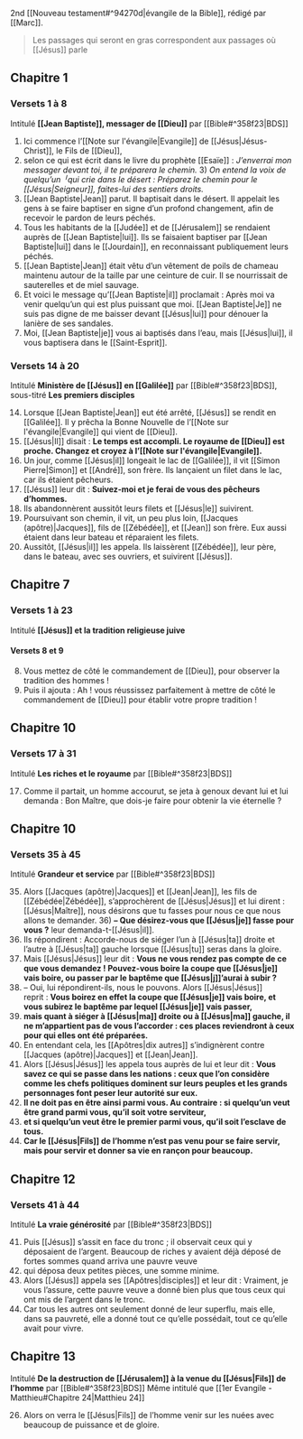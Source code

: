 2nd [[Nouveau testament#^94270d|évangile de la Bible]], rédigé par [[Marc]].
> Les passages qui seront en gras correspondent aux passages où [[Jésus]] parle
## Chapitre 1
### Versets 1 à 8
Intitulé **[[Jean Baptiste]], messager de [[Dieu]]** par [[Bible#^358f23|BDS]]

1) Ici commence l’[[Note sur l'évangile|Evangile]] de [[Jésus|Jésus-Christ]], le Fils de [[Dieu]],
2) selon ce qui est écrit dans le livre du prophète [[Esaïe]] :
   *J’enverrai mon messager devant toi,*
   *il te préparera le chemin.*
3) *On entend la voix de quelqu’un ╵qui crie dans le désert :*
	*Préparez le chemin pour le [[Jésus|Seigneur]],*
	*faites-lui des sentiers droits.*
4) [[Jean Baptiste|Jean]] parut. Il baptisait dans le désert. Il appelait les gens à se faire baptiser en signe d’un profond changement, afin de recevoir le pardon de leurs péchés.
5) Tous les habitants de la [[Judée]] et de [[Jérusalem]] se rendaient auprès de [[Jean Baptiste|lui]]. Ils se faisaient baptiser par [[Jean Baptiste|lui]] dans le [[Jourdain]], en reconnaissant publiquement leurs péchés.
6) [[Jean Baptiste|Jean]] était vêtu d’un vêtement de poils de chameau maintenu autour de la taille par une ceinture de cuir. Il se nourrissait de sauterelles et de miel sauvage.
7) Et voici le message qu’[[Jean Baptiste|il]] proclamait : Après moi va venir quelqu’un qui est plus puissant que moi. [[Jean Baptiste|Je]] ne suis pas digne de me baisser devant [[Jésus|lui]] pour dénouer la lanière de ses sandales.
8) Moi, [[Jean Baptiste|je]] vous ai baptisés dans l’eau, mais [[Jésus|lui]], il vous baptisera dans le [[Saint-Esprit]].
### Versets 14 à 20
Intitulé **Ministère de [[Jésus]] en [[Galilée]]** par [[Bible#^358f23|BDS]], sous-titré **Les premiers disciples**

14) Lorsque [[Jean Baptiste|Jean]] eut été arrêté, [[Jésus]] se rendit en [[Galilée]]. Il y prêcha la Bonne Nouvelle de l’[[Note sur l'évangile|Evangile]] qui vient de [[Dieu]].
15) [[Jésus|Il]] disait : **Le temps est accompli. Le royaume de [[Dieu]] est proche. Changez et croyez à l’[[Note sur l'évangile|Evangile]].**
16) Un jour, comme [[Jésus|il]] longeait le lac de [[Galilée]], il vit [[Simon Pierre|Simon]] et [[André]], son frère. Ils lançaient un filet dans le lac, car ils étaient pêcheurs.
17) [[Jésus]] leur dit : **Suivez-moi et je ferai de vous des pêcheurs d’hommes.**
18) Ils abandonnèrent aussitôt leurs filets et [[Jésus|le]] suivirent.
19) Poursuivant son chemin, il vit, un peu plus loin, [[Jacques (apôtre)|Jacques]], fils de [[Zébédée]], et [[Jean]] son frère. Eux aussi étaient dans leur bateau et réparaient les filets.
20) Aussitôt, [[Jésus|il]] les appela. Ils laissèrent [[Zébédée]], leur père, dans le bateau, avec ses ouvriers, et suivirent [[Jésus]].
## Chapitre 7
### Versets 1 à 23
Intitulé **[[Jésus]] et la tradition religieuse juive**
#### Versets 8 et 9
8) Vous mettez de côté le commandement de [[Dieu]], pour observer la tradition des hommes !
9) Puis il ajouta : Ah ! vous réussissez parfaitement à mettre de côté le commandement de [[Dieu]] pour établir votre propre tradition !

## Chapitre 10
### Versets 17 à 31
Intitulé **Les riches et le royaume** par [[Bible#^358f23|BDS]]

17) Comme il partait, un homme accourut, se jeta à genoux devant lui et lui demanda : Bon Maître, que dois-je faire pour obtenir la vie éternelle ?
## Chapitre 10
### Versets 35 à 45
Intitulé **Grandeur et service** par [[Bible#^358f23|BDS]]

35) Alors [[Jacques (apôtre)|Jacques]] et [[Jean|Jean]], les fils de [[Zébédée|Zébédée]], s’approchèrent de [[Jésus|Jésus]] et lui dirent : [[Jésus|Maître]], nous désirons que tu fasses pour nous ce que nous allons te demander.
36) **– Que désirez-vous que [[Jésus|je]] fasse pour vous ?** leur demanda-t-[[Jésus|il]].
37) Ils répondirent : Accorde-nous de siéger l’un à [[Jésus|ta]] droite et l’autre à [[Jésus|ta]] gauche lorsque [[Jésus|tu]] seras dans la gloire.
38) Mais [[Jésus|Jésus]] leur dit : **Vous ne vous rendez pas compte de ce que vous demandez ! Pouvez-vous boire la coupe que [[Jésus|je]] vais boire, ou passer par le baptême que [[Jésus|j]]’aurai à subir ?**
39) – Oui, lui répondirent-ils, nous le pouvons.
    Alors [[Jésus|Jésus]] reprit : **Vous boirez en effet la coupe que [[Jésus|je]] vais boire, et vous subirez le baptême par lequel [[Jésus|je]] vais passer,**
40) **mais quant à siéger à [[Jésus|ma]] droite ou à [[Jésus|ma]] gauche, il ne m’appartient pas de vous l’accorder : ces places reviendront à ceux pour qui elles ont été préparées.**
41) En entendant cela, les [[Apôtres|dix autres]] s’indignèrent contre [[Jacques (apôtre)|Jacques]] et [[Jean|Jean]].
42) Alors [[Jésus|Jésus]] les appela tous auprès de lui et leur dit : **Vous savez ce qui se passe dans les nations : ceux que l’on considère comme les chefs politiques dominent sur leurs peuples et les grands personnages font peser leur autorité sur eux.**
43) **Il ne doit pas en être ainsi parmi vous. Au contraire : si quelqu’un veut être grand parmi vous, qu’il soit votre serviteur,**
44) **et si quelqu’un veut être le premier parmi vous, qu’il soit l’esclave de tous.**
45) **Car le [[Jésus|Fils]] de l’homme n’est pas venu pour se faire servir, mais pour servir et donner sa vie en rançon pour beaucoup.**
## Chapitre 12
### Versets 41 à 44
Intitulé **La vraie générosité** par [[Bible#^358f23|BDS]]

41) Puis [[Jésus]] s’assit en face du tronc ; il observait ceux qui y déposaient de l’argent. Beaucoup de riches y avaient déjà déposé de fortes sommes quand arriva une pauvre veuve
42) qui déposa deux petites pièces, une somme minime.
43) Alors [[Jésus]] appela ses [[Apôtres|disciples]] et leur dit : Vraiment, je vous l’assure, cette pauvre veuve a donné bien plus que tous ceux qui ont mis de l’argent dans le tronc.
44) Car tous les autres ont seulement donné de leur superflu, mais elle, dans sa pauvreté, elle a donné tout ce qu’elle possédait, tout ce qu’elle avait pour vivre.

## Chapitre 13
Intitulé **De la destruction de [[Jérusalem]] à la venue du [[Jésus|Fils]] de l’homme** par [[Bible#^358f23|BDS]]
Même intitulé que [[1er Evangile - Matthieu#Chapitre 24|Matthieu 24]]

26) Alors on verra le [[Jésus|Fils]] de l’homme venir sur les nuées avec beaucoup de puissance et de gloire.